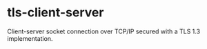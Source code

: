 # tls-client-server
Client-server socket connection over TCP/IP secured with a TLS 1.3 implementation.

